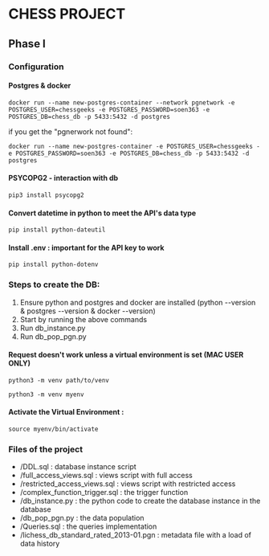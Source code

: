 # CHESS PROJECT

## Phase I

### Configuration

#### Postgres & docker

```
docker run --name new-postgres-container --network pgnetwork -e POSTGRES_USER=chessgeeks -e POSTGRES_PASSWORD=soen363 -e POSTGRES_DB=chess_db -p 5433:5432 -d postgres
```

if you get the "pgnerwork not found":

```
docker run --name new-postgres-container -e POSTGRES_USER=chessgeeks -e POSTGRES_PASSWORD=soen363 -e POSTGRES_DB=chess_db -p 5433:5432 -d postgres
```

#### PSYCOPG2 - interaction with db

```
pip3 install psycopg2
```

#### Convert datetime in python to meet the API's data type

```
pip install python-dateutil
```

#### Install .env : important for the API key to work

```
pip install python-dotenv
```

### Steps to create the DB:

1. Ensure python and postgres and docker are installed (python --version & postgres --version & docker --version)
2. Start by running the above commands
3. Run db_instance.py
4. Run db_pop_pgn.py

#### Request doesn't work unless a virtual environment is set (MAC USER ONLY)

```
python3 -m venv path/to/venv
```

```
python3 -m venv myenv
```

#### Activate the Virtual Environment :

```
source myenv/bin/activate
```

### Files of the project

- /DDL.sql : database instance script
- /full_access_views.sql : views script with full access
- /restricted_access_views.sql : views script with restricted access
- /complex_function_trigger.sql : the trigger function
- /db_instance.py : the python code to create the database instance in the database
- /db_pop_pgn.py : the data population
- /Queries.sql : the queries implementation
- /lichess_db_standard_rated_2013-01.pgn : metadata file with a load of data history
